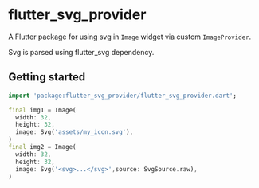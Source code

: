 # flutter_svg_provider

A Flutter package for using svg in `Image` widget via custom `ImageProvider`.

Svg is parsed using flutter_svg dependency.

## Getting started

```dart
import 'package:flutter_svg_provider/flutter_svg_provider.dart';

final img1 = Image(
  width: 32,
  height: 32,
  image: Svg('assets/my_icon.svg'),
)
final img2 = Image(
  width: 32,
  height: 32,
  image: Svg('<svg>...</svg>',source: SvgSource.raw),
)
```
